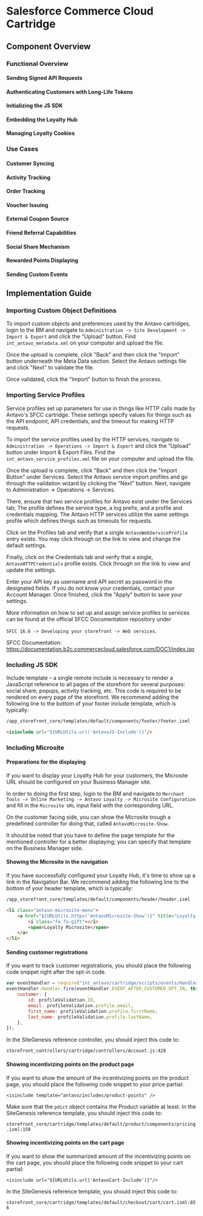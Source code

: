 # Salesforce Commerce Cloud Cartridge

## Component Overview

### Functional Overview

#### Sending Signed API Requests

#### Authenticating Customers with Long-Life Tokens

#### Initializing the JS SDK

#### Embedding the Loyalty Hub

#### Managing Loyalty Cookies

### Use Cases

#### Customer Syncing

#### Activity Tracking

#### Order Tracking

#### Voucher Issuing

#### External Coupon Source

#### Friend Referral Capabilities

#### Social Share Mechanism

#### Rewarded Points Displaying

#### Sending Custom Events

## Implementation Guide

### Importing Custom Object Definitions

To import custom objects and preferences used by the Antavo cartridges, login to the BM and navigate to 
`Administration -> Site Development -> Import & Export` and click the "Upload" button. Find `int_antavo_metadata.xml` on 
your computer and upload the file. 

Once the upload is complete, click "Back" and then click the "Import" button 
underneath the Meta Data section. Select the Antavo settings file and click "Next" to validate the file. 

Once validated, click the "Import" button to finish the process.

### Importing Service Profiles

Service profiles set up parameters for use in things like HTTP calls 
made by Antavo's SFCC cartridge. These settings specify values for things such 
as the API endpoint, API credentials, and the timeout for making HTTP requests. 

To import the service profiles used by the HTTP services, navigate to `Administration -> Operations -> Import & Export` 
and click the “Upload” button under Import & Export Files. 
Find the `int_antavo_service_profiles.xml` file on your computer and upload the file. 

Once the upload is complete, click "Back" and then click the "Import Button" under Services. 
Select the Antavo service import profiles and go through the validation wizard 
by clicking the “Next” button. Next, navigate to Administration -> Operations -> Services. 

There, ensure that two service profiles for Antavo exist under the Services tab; 
The profile defines the service type, a log prefix, and a profile and credentials mapping. 
The Antavo HTTP services utilize the same settings profile which defines things 
such as timeouts for requests. 

Click on the Profiles tab and verify that a single `AntavoWebServiceProfile` entry exists. 
You may click through on the link to view and change the default settings.

Finally, click on the Credentials tab and verify that a single, `AntavoHTTPCredentials` profile exists. 
Click through on the link to view and update the settings.

Enter your API key as username and API secret as password in the designated fields.
If you do not know your credentials, contact your Account Manager. 
Once finished, click the "Apply" button to save your settings.  

More information on how to set up and assign service profiles to services can 
be found at the official SFCC Documentation repository under
 
`SFCC 16.6 -> Developing your storefront -> Web services`.

SFCC Documentation: https://documentation.b2c.commercecloud.salesforce.com/DOC1/index.jsp  

### Including JS SDK

Include template – a single remote include is necessary to render a JavaScript 
reference to all pages of the storefront for several purposes: social share, 
popups, activity tracking, etc. This code is required to be 
rendered on every page of the storefront. We recommend adding the following line 
to the bottom of your footer include template, which is typically:

```bash
/app_storefront_core/templates/default/components/footer/footer.isml
```

```html
<isinclude url="${URLUtils.url('AntavoJS-Include')}"/>
```

### Including Microsite

#### Preparations for the displaying

If you want to display your Loyalty Hub for your customers, the Microsite URL should be
configured on your Business Manager site.

In order to doing the first step, login to the BM and navigate to 
`Merchant Tools -> Online Marketing -> Antavo Loyalty -> Microsite Configuration` and fill in the
`Microsite URL` input field with the corresponding URL.

On the customer facing side, you can show the Microsite trough a  predefined controller for doing 
that, called `AntavoMicrosite-Show`.

It should be noted that you have to define the page template for the mentioned controller for a better
displaying; you can specify that template on the Business Manager side.

#### Showing the Microsite in the navigation

If you have successfully configured your Loyalty Hub, it's time to show up a link in the Navigation Bar.
We recommend adding the following line to the bottom of your header template, which is typically:

```bash
/app_storefront_core/templates/default/components/header/header.isml
```

```html
<li class="antavo-microsite-menu">
    <a href="${URLUtils.https('AntavoMicrosite-Show')}" title="Loyalty Microsite">
        <i class="fa fa-gift"></i>
        <span>Loyalty Microsite</span>
    </a>
</li>
```

#### Sending customer registrations

If you want to track customer registrations, you should place the following code snippet right
after the opt-in code.

```javascript
var eventHandler = require("int_antavo/cartridge/scripts/events/Handler");
eventHandler.Handler.fire(eventHandler.EVENT_AFTER_CUSTOMER_OPT_IN, this, {
    customer: {
        id: profileValidation.ID,
        email: profileValidation.profile.email,
        first_name: profileValidation.profile.firstName,
        last_name: profileValidation.profile.lastName,
    },
});
```

In the SiteGenesis reference controller, you should inject this code to:

`storefront_controllers/cartridge/controllers/Account.js:428`

#### Showing incentivizing points on the product page

If you want to show the amount of the incentivizing points on the product page,
you should place the following code snippet to your price partial:

```
<isinclude template="antavo/includes/product-points" />
```

Make sure that the `pdict` object contains the Product variable at least.
In the SiteGenesis reference template, you should inject this code to:

`storefront_core/cartridge/templates/default/product/components/pricing.isml:158`

#### Showing incentivizing points on the cart page

If you want to show the summarized amount of the incentivizing points on the cart page,
you should place the following code snippet to your cart partial:

```
<isinclude url="${URLUtils.url('AntavoCart-Include')}"/>
```

In the SiteGenesis reference template, you should inject this code to:

`storefront_core/cartridge/templates/default/checkout/cart/cart.isml:856`
